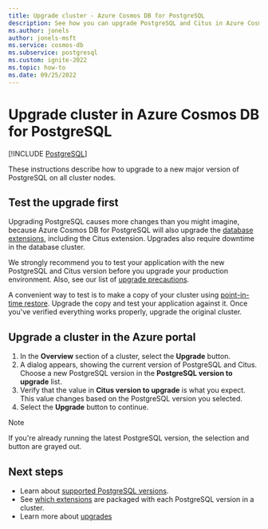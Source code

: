 ```yaml
---
title: Upgrade cluster - Azure Cosmos DB for PostgreSQL
description: See how you can upgrade PostgreSQL and Citus in Azure Cosmos DB for PostgreSQL.
ms.author: jonels
author: jonels-msft
ms.service: cosmos-db
ms.subservice: postgresql
ms.custom: ignite-2022
ms.topic: how-to
ms.date: 09/25/2022
---
```


# Upgrade cluster in Azure Cosmos DB for PostgreSQL

[!INCLUDE [PostgreSQL](../includes/appliesto-postgresql.md)]

These instructions describe how to upgrade to a new major version of PostgreSQL
on all cluster nodes.

## Test the upgrade first

Upgrading PostgreSQL causes more changes than you might imagine, because
Azure Cosmos DB for PostgreSQL will also upgrade the [database
extensions](reference-extensions.md), including the Citus extension. Upgrades
also require downtime in the database cluster.

We strongly recommend you to test your application with the new PostgreSQL and
Citus version before you upgrade your production environment.  Also, see
our list of [upgrade precautions](concepts-upgrade.md).

A convenient way to test is to make a copy of your cluster using
[point-in-time restore](concepts-backup.md#restore). Upgrade the
copy and test your application against it. Once you've verified everything
works properly, upgrade the original cluster.

## Upgrade a cluster in the Azure portal

1. In the **Overview** section of a cluster, select the
   **Upgrade** button.
1. A dialog appears, showing the current version of PostgreSQL and Citus.
   Choose a new PostgreSQL version in the **PostgreSQL version to upgrade** list.
1. Verify that the value in **Citus version to upgrade** is what you expect.
   This value changes based on the PostgreSQL version you selected.
1. Select the **Upgrade** button to continue.

> [!NOTE]
> If you're already running the latest PostgreSQL version, the selection and button are grayed out.

## Next steps

* Learn about [supported PostgreSQL versions](reference-versions.md).
* See [which extensions](reference-extensions.md) are packaged with
  each PostgreSQL version in a cluster.
* Learn more about [upgrades](concepts-upgrade.md)
